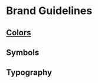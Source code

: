 # Brand Guidelines
## [Colors](https://rawgit.com/Joao-S-Martins/faasl/master/branding/colors.html "The colors of the FAASL")
## Symbols
## Typography
